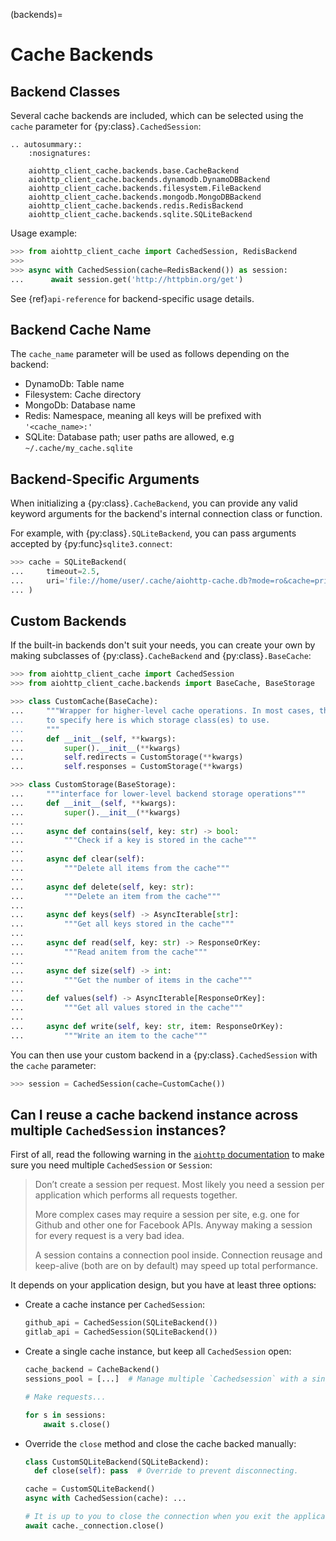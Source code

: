 (backends)=

# Cache Backends

## Backend Classes

Several cache backends are included, which can be selected using the `cache` parameter for
{py:class}`.CachedSession`:

```{eval-rst}
.. autosummary::
    :nosignatures:

    aiohttp_client_cache.backends.base.CacheBackend
    aiohttp_client_cache.backends.dynamodb.DynamoDBBackend
    aiohttp_client_cache.backends.filesystem.FileBackend
    aiohttp_client_cache.backends.mongodb.MongoDBBackend
    aiohttp_client_cache.backends.redis.RedisBackend
    aiohttp_client_cache.backends.sqlite.SQLiteBackend
```

Usage example:

```python
>>> from aiohttp_client_cache import CachedSession, RedisBackend
>>>
>>> async with CachedSession(cache=RedisBackend()) as session:
...      await session.get('http://httpbin.org/get')
```

See {ref}`api-reference` for backend-specific usage details.

## Backend Cache Name

The `cache_name` parameter will be used as follows depending on the backend:

- DynamoDb: Table name
- Filesystem: Cache directory
- MongoDb: Database name
- Redis: Namespace, meaning all keys will be prefixed with `'<cache_name>:'`
- SQLite: Database path; user paths are allowed, e.g `~/.cache/my_cache.sqlite`

## Backend-Specific Arguments

When initializing a {py:class}`.CacheBackend`, you can provide any valid keyword arguments for the
backend's internal connection class or function.

For example, with {py:class}`.SQLiteBackend`, you can pass arguments accepted by
{py:func}`sqlite3.connect`:

```python
>>> cache = SQLiteBackend(
...     timeout=2.5,
...     uri='file://home/user/.cache/aiohttp-cache.db?mode=ro&cache=private',
... )
```

## Custom Backends

If the built-in backends don't suit your needs, you can create your own by making subclasses of
{py:class}`.CacheBackend` and {py:class}`.BaseCache`:

```python
>>> from aiohttp_client_cache import CachedSession
>>> from aiohttp_client_cache.backends import BaseCache, BaseStorage

>>> class CustomCache(BaseCache):
...     """Wrapper for higher-level cache operations. In most cases, the only thing you need
...     to specify here is which storage class(es) to use.
...     """
...     def __init__(self, **kwargs):
...         super().__init__(**kwargs)
...         self.redirects = CustomStorage(**kwargs)
...         self.responses = CustomStorage(**kwargs)

>>> class CustomStorage(BaseStorage):
...     """interface for lower-level backend storage operations"""
...     def __init__(self, **kwargs):
...         super().__init__(**kwargs)
...
...     async def contains(self, key: str) -> bool:
...         """Check if a key is stored in the cache"""
...
...     async def clear(self):
...         """Delete all items from the cache"""
...
...     async def delete(self, key: str):
...         """Delete an item from the cache"""
...
...     async def keys(self) -> AsyncIterable[str]:
...         """Get all keys stored in the cache"""
...
...     async def read(self, key: str) -> ResponseOrKey:
...         """Read anitem from the cache"""
...
...     async def size(self) -> int:
...         """Get the number of items in the cache"""
...
...     def values(self) -> AsyncIterable[ResponseOrKey]:
...         """Get all values stored in the cache"""
...
...     async def write(self, key: str, item: ResponseOrKey):
...         """Write an item to the cache"""
```

You can then use your custom backend in a {py:class}`.CachedSession` with the `cache` parameter:

```python
>>> session = CachedSession(cache=CustomCache())
```

## Can I reuse a cache backend instance across multiple `CachedSession` instances?

First of all, read the following warning in the [`aiohttp` documentation](https://docs.aiohttp.org/en/stable/client_quickstart.html#make-a-request) to make sure you need multiple `CachedSession` or `Session`:

> Don’t create a session per request. Most likely you need a session per application which performs all requests together.
>
> More complex cases may require a session per site, e.g. one for Github and other one for Facebook APIs. Anyway making a session for every request is a very bad idea.
>
> A session contains a connection pool inside. Connection reusage and keep-alive (both are on by default) may speed up total performance.

It depends on your application design, but you have at least three options:

- Create a cache instance per `CachedSession`:

  ```py
  github_api = CachedSession(SQLiteBackend())
  gitlab_api = CachedSession(SQLiteBackend())
  ```

- Create a single cache instance, but keep all `CachedSession` open:

  ```py
  cache_backend = CacheBackend()
  sessions_pool = [...]  # Manage multiple `Cachedsession` with a single cached backend.

  # Make requests...

  for s in sessions:
      await s.close()
  ```

- Override the `close` method and close the cache backed manually:

  ```py
  class CustomSQLiteBackend(SQLiteBackend):
    def close(self): pass  # Override to prevent disconnecting.

  cache = CustomSQLiteBackend()
  async with CachedSession(cache): ...

  # It is up to you to close the connection when you exit the application.
  await cache._connection.close()
  ```
